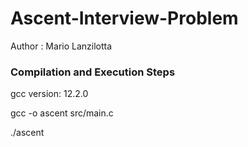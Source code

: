 # Ascent-Interview-Problem
Author  : Mario Lanzilotta

### Compilation and Execution Steps

gcc version: 12.2.0

gcc -o ascent src/main.c 

./ascent